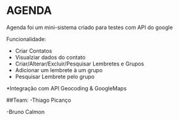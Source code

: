 # AGENDA



Agenda foi um mini-sistema criado para testes com API do google

Funcionalidade:
  - Criar Contatos
  - Visualziar dados do contato
  - Criar/Alterar/Excluir/Pesquisar Lembretes e Grupos
  - Adicionar um lembrete à um grupo
  - Pesquisar Lembrete pelo grupo

*Integração com API Geocoding & GoogleMaps

##Team: 
-Thiago Picanço

-Bruno Calmon


